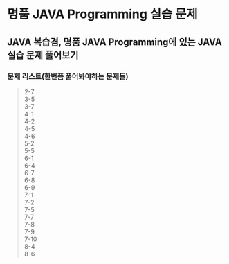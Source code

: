 # 명품 JAVA Programming 실습 문제 

## JAVA 복습겸, 명품 JAVA Programming에 있는 JAVA 실습 문제 풀어보기  

### 문제 리스트(한번쯤 풀어봐야하는 문제들)  
>2-7  
3-5  
3-7  
4-1  
4-2  
4-5  
4-6  
5-2  
5-5  
6-1  
6-4  
6-7  
6-8  
6-9  
7-1  
7-2  
7-5  
7-7  
7-8  
7-9  
7-10  
8-4  
8-6  

